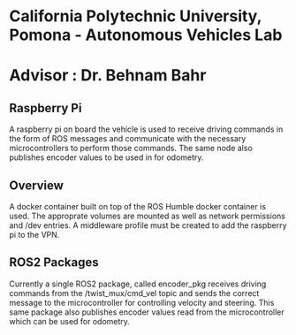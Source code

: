 # California Polytechnic University, Pomona - Autonomous Vehicles Lab
# Advisor : Dr. Behnam Bahr

## Raspberry Pi
A raspberry pi on board the vehicle is used to receive driving commands in the form of ROS messages and communicate with the necessary microcontrollers to perform those commands. The same node also publishes encoder values to be used in for odometry.

## Overview
A docker container built on top of the ROS Humble docker container is used. The approprate volumes are mounted as well as network permissions and /dev entries. A middleware profile must be created to add the raspberry pi to the VPN.

## ROS2 Packages
Currently a single ROS2 package, called encoder_pkg receives driving commands from the /twist_mux/cmd_vel topic and sends the correct message to the microcontroller for controlling velocity and steering. This same package also publishes encoder values read from the microcontroller which can be used for odometry.